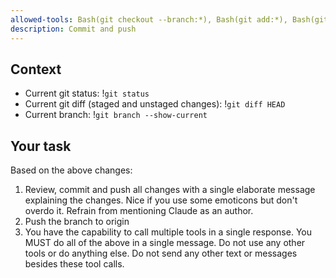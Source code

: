 ```yaml
---
allowed-tools: Bash(git checkout --branch:*), Bash(git add:*), Bash(git status:*), Bash(git push:*), Bash(git commit:*), Bash(gh pr create:*)
description: Commit and push
---
```


## Context

- Current git status: !`git status`
- Current git diff (staged and unstaged changes): !`git diff HEAD`
- Current branch: !`git branch --show-current`

## Your task

Based on the above changes:
1. Review, commit and push all changes with a single elaborate message explaining the changes. Nice if you use some emoticons but don't overdo it. Refrain from mentioning Claude as an author.
2. Push the branch to origin
3. You have the capability to call multiple tools in a single response. You MUST do all of the above in a single message. Do not use any other tools or do anything else. Do not send any other text or messages besides these tool calls.

